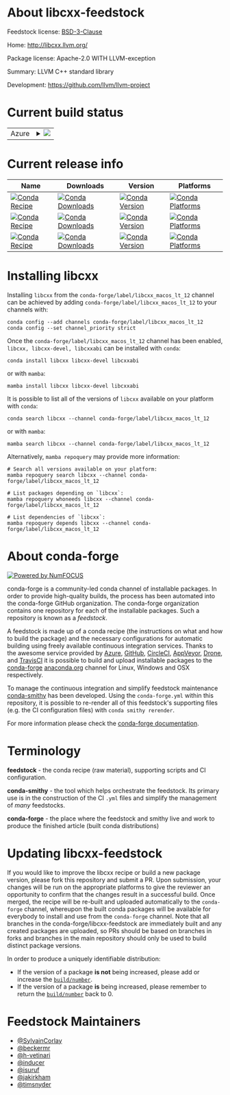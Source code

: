 About libcxx-feedstock
======================

Feedstock license: [BSD-3-Clause](https://github.com/conda-forge/libcxx-feedstock/blob/main/LICENSE.txt)

Home: http://libcxx.llvm.org/

Package license: Apache-2.0 WITH LLVM-exception

Summary: LLVM C++ standard library

Development: https://github.com/llvm/llvm-project

Current build status
====================


<table>
    
  <tr>
    <td>Azure</td>
    <td>
      <details>
        <summary>
          <a href="https://dev.azure.com/conda-forge/feedstock-builds/_build/latest?definitionId=526&branchName=main">
            <img src="https://dev.azure.com/conda-forge/feedstock-builds/_apis/build/status/libcxx-feedstock?branchName=main">
          </a>
        </summary>
        <table>
          <thead><tr><th>Variant</th><th>Status</th></tr></thead>
          <tbody><tr>
              <td>linux_64_channel_targetsconda-forge_libcxx_debughardeningdebug</td>
              <td>
                <a href="https://dev.azure.com/conda-forge/feedstock-builds/_build/latest?definitionId=526&branchName=main">
                  <img src="https://dev.azure.com/conda-forge/feedstock-builds/_apis/build/status/libcxx-feedstock?branchName=main&jobName=linux&configuration=linux%20linux_64_channel_targetsconda-forge_libcxx_debughardeningdebug" alt="variant">
                </a>
              </td>
            </tr><tr>
              <td>linux_64_channel_targetsconda-forge_mainhardeningnone</td>
              <td>
                <a href="https://dev.azure.com/conda-forge/feedstock-builds/_build/latest?definitionId=526&branchName=main">
                  <img src="https://dev.azure.com/conda-forge/feedstock-builds/_apis/build/status/libcxx-feedstock?branchName=main&jobName=linux&configuration=linux%20linux_64_channel_targetsconda-forge_mainhardeningnone" alt="variant">
                </a>
              </td>
            </tr><tr>
              <td>osx_64_channel_targetsconda-forge_libcxx_debughardeningdebugsys_abipost-12</td>
              <td>
                <a href="https://dev.azure.com/conda-forge/feedstock-builds/_build/latest?definitionId=526&branchName=main">
                  <img src="https://dev.azure.com/conda-forge/feedstock-builds/_apis/build/status/libcxx-feedstock?branchName=main&jobName=osx&configuration=osx%20osx_64_channel_targetsconda-forge_libcxx_debughardeningdebugsys_abipost-12" alt="variant">
                </a>
              </td>
            </tr><tr>
              <td>osx_64_channel_targetsconda-forge_libcxx_macos_lt_12hardeningnonesys_abipre-12</td>
              <td>
                <a href="https://dev.azure.com/conda-forge/feedstock-builds/_build/latest?definitionId=526&branchName=main">
                  <img src="https://dev.azure.com/conda-forge/feedstock-builds/_apis/build/status/libcxx-feedstock?branchName=main&jobName=osx&configuration=osx%20osx_64_channel_targetsconda-forge_libcxx_macos_lt_12hardeningnonesys_abipre-12" alt="variant">
                </a>
              </td>
            </tr><tr>
              <td>osx_64_channel_targetsconda-forge_mainhardeningnonesys_abipost-12</td>
              <td>
                <a href="https://dev.azure.com/conda-forge/feedstock-builds/_build/latest?definitionId=526&branchName=main">
                  <img src="https://dev.azure.com/conda-forge/feedstock-builds/_apis/build/status/libcxx-feedstock?branchName=main&jobName=osx&configuration=osx%20osx_64_channel_targetsconda-forge_mainhardeningnonesys_abipost-12" alt="variant">
                </a>
              </td>
            </tr><tr>
              <td>osx_arm64_channel_targetsconda-forge_libcxx_debughardeningdebugsys_abipost-12</td>
              <td>
                <a href="https://dev.azure.com/conda-forge/feedstock-builds/_build/latest?definitionId=526&branchName=main">
                  <img src="https://dev.azure.com/conda-forge/feedstock-builds/_apis/build/status/libcxx-feedstock?branchName=main&jobName=osx&configuration=osx%20osx_arm64_channel_targetsconda-forge_libcxx_debughardeningdebugsys_abipost-12" alt="variant">
                </a>
              </td>
            </tr><tr>
              <td>osx_arm64_channel_targetsconda-forge_libcxx_macos_lt_12hardeningnonesys_abipre-12</td>
              <td>
                <a href="https://dev.azure.com/conda-forge/feedstock-builds/_build/latest?definitionId=526&branchName=main">
                  <img src="https://dev.azure.com/conda-forge/feedstock-builds/_apis/build/status/libcxx-feedstock?branchName=main&jobName=osx&configuration=osx%20osx_arm64_channel_targetsconda-forge_libcxx_macos_lt_12hardeningnonesys_abipre-12" alt="variant">
                </a>
              </td>
            </tr><tr>
              <td>osx_arm64_channel_targetsconda-forge_mainhardeningnonesys_abipost-12</td>
              <td>
                <a href="https://dev.azure.com/conda-forge/feedstock-builds/_build/latest?definitionId=526&branchName=main">
                  <img src="https://dev.azure.com/conda-forge/feedstock-builds/_apis/build/status/libcxx-feedstock?branchName=main&jobName=osx&configuration=osx%20osx_arm64_channel_targetsconda-forge_mainhardeningnonesys_abipost-12" alt="variant">
                </a>
              </td>
            </tr>
          </tbody>
        </table>
      </details>
    </td>
  </tr>
</table>

Current release info
====================

| Name | Downloads | Version | Platforms |
| --- | --- | --- | --- |
| [![Conda Recipe](https://img.shields.io/badge/recipe-libcxx-green.svg)](https://anaconda.org/conda-forge/libcxx) | [![Conda Downloads](https://img.shields.io/conda/dn/conda-forge/libcxx.svg)](https://anaconda.org/conda-forge/libcxx) | [![Conda Version](https://img.shields.io/conda/vn/conda-forge/libcxx.svg)](https://anaconda.org/conda-forge/libcxx) | [![Conda Platforms](https://img.shields.io/conda/pn/conda-forge/libcxx.svg)](https://anaconda.org/conda-forge/libcxx) |
| [![Conda Recipe](https://img.shields.io/badge/recipe-libcxx--devel-green.svg)](https://anaconda.org/conda-forge/libcxx-devel) | [![Conda Downloads](https://img.shields.io/conda/dn/conda-forge/libcxx-devel.svg)](https://anaconda.org/conda-forge/libcxx-devel) | [![Conda Version](https://img.shields.io/conda/vn/conda-forge/libcxx-devel.svg)](https://anaconda.org/conda-forge/libcxx-devel) | [![Conda Platforms](https://img.shields.io/conda/pn/conda-forge/libcxx-devel.svg)](https://anaconda.org/conda-forge/libcxx-devel) |
| [![Conda Recipe](https://img.shields.io/badge/recipe-libcxxabi-green.svg)](https://anaconda.org/conda-forge/libcxxabi) | [![Conda Downloads](https://img.shields.io/conda/dn/conda-forge/libcxxabi.svg)](https://anaconda.org/conda-forge/libcxxabi) | [![Conda Version](https://img.shields.io/conda/vn/conda-forge/libcxxabi.svg)](https://anaconda.org/conda-forge/libcxxabi) | [![Conda Platforms](https://img.shields.io/conda/pn/conda-forge/libcxxabi.svg)](https://anaconda.org/conda-forge/libcxxabi) |

Installing libcxx
=================

Installing `libcxx` from the `conda-forge/label/libcxx_macos_lt_12` channel can be achieved by adding `conda-forge/label/libcxx_macos_lt_12` to your channels with:

```
conda config --add channels conda-forge/label/libcxx_macos_lt_12
conda config --set channel_priority strict
```

Once the `conda-forge/label/libcxx_macos_lt_12` channel has been enabled, `libcxx, libcxx-devel, libcxxabi` can be installed with `conda`:

```
conda install libcxx libcxx-devel libcxxabi
```

or with `mamba`:

```
mamba install libcxx libcxx-devel libcxxabi
```

It is possible to list all of the versions of `libcxx` available on your platform with `conda`:

```
conda search libcxx --channel conda-forge/label/libcxx_macos_lt_12
```

or with `mamba`:

```
mamba search libcxx --channel conda-forge/label/libcxx_macos_lt_12
```

Alternatively, `mamba repoquery` may provide more information:

```
# Search all versions available on your platform:
mamba repoquery search libcxx --channel conda-forge/label/libcxx_macos_lt_12

# List packages depending on `libcxx`:
mamba repoquery whoneeds libcxx --channel conda-forge/label/libcxx_macos_lt_12

# List dependencies of `libcxx`:
mamba repoquery depends libcxx --channel conda-forge/label/libcxx_macos_lt_12
```


About conda-forge
=================

[![Powered by
NumFOCUS](https://img.shields.io/badge/powered%20by-NumFOCUS-orange.svg?style=flat&colorA=E1523D&colorB=007D8A)](https://numfocus.org)

conda-forge is a community-led conda channel of installable packages.
In order to provide high-quality builds, the process has been automated into the
conda-forge GitHub organization. The conda-forge organization contains one repository
for each of the installable packages. Such a repository is known as a *feedstock*.

A feedstock is made up of a conda recipe (the instructions on what and how to build
the package) and the necessary configurations for automatic building using freely
available continuous integration services. Thanks to the awesome service provided by
[Azure](https://azure.microsoft.com/en-us/services/devops/), [GitHub](https://github.com/),
[CircleCI](https://circleci.com/), [AppVeyor](https://www.appveyor.com/),
[Drone](https://cloud.drone.io/welcome), and [TravisCI](https://travis-ci.com/)
it is possible to build and upload installable packages to the
[conda-forge](https://anaconda.org/conda-forge) [anaconda.org](https://anaconda.org/)
channel for Linux, Windows and OSX respectively.

To manage the continuous integration and simplify feedstock maintenance
[conda-smithy](https://github.com/conda-forge/conda-smithy) has been developed.
Using the ``conda-forge.yml`` within this repository, it is possible to re-render all of
this feedstock's supporting files (e.g. the CI configuration files) with ``conda smithy rerender``.

For more information please check the [conda-forge documentation](https://conda-forge.org/docs/).

Terminology
===========

**feedstock** - the conda recipe (raw material), supporting scripts and CI configuration.

**conda-smithy** - the tool which helps orchestrate the feedstock.
                   Its primary use is in the construction of the CI ``.yml`` files
                   and simplify the management of *many* feedstocks.

**conda-forge** - the place where the feedstock and smithy live and work to
                  produce the finished article (built conda distributions)


Updating libcxx-feedstock
=========================

If you would like to improve the libcxx recipe or build a new
package version, please fork this repository and submit a PR. Upon submission,
your changes will be run on the appropriate platforms to give the reviewer an
opportunity to confirm that the changes result in a successful build. Once
merged, the recipe will be re-built and uploaded automatically to the
`conda-forge` channel, whereupon the built conda packages will be available for
everybody to install and use from the `conda-forge` channel.
Note that all branches in the conda-forge/libcxx-feedstock are
immediately built and any created packages are uploaded, so PRs should be based
on branches in forks and branches in the main repository should only be used to
build distinct package versions.

In order to produce a uniquely identifiable distribution:
 * If the version of a package **is not** being increased, please add or increase
   the [``build/number``](https://docs.conda.io/projects/conda-build/en/latest/resources/define-metadata.html#build-number-and-string).
 * If the version of a package **is** being increased, please remember to return
   the [``build/number``](https://docs.conda.io/projects/conda-build/en/latest/resources/define-metadata.html#build-number-and-string)
   back to 0.

Feedstock Maintainers
=====================

* [@SylvainCorlay](https://github.com/SylvainCorlay/)
* [@beckermr](https://github.com/beckermr/)
* [@h-vetinari](https://github.com/h-vetinari/)
* [@inducer](https://github.com/inducer/)
* [@isuruf](https://github.com/isuruf/)
* [@jakirkham](https://github.com/jakirkham/)
* [@timsnyder](https://github.com/timsnyder/)


